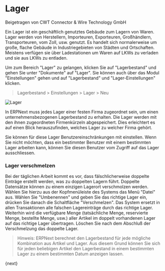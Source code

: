 # Lager
<span class="text-muted contributed-by">Beigetragen von CWT Connector & Wire Technology GmbH</span>

Ein Lager ist ein geschäftlich genutztes Gebäude zum Lagern von Waren. Lager werden von Herstellern, Importeuren, Exporteuren, Großhändlern, Transporteuren, vom Zoll, usw. genutzt. Es handelt sich normalerweise um große, flache Gebäude in Industriegebieten von Städten und Ortschaften. Meistens verfügen sie über Ladestationen um Waren auf LKWs zu verladen und sie aus LKWs zu entladen.

Um zum Bereich "Lager" zu gelangen, klicken Sie auf "Lagerbestand" und gehen Sie unter "Dokumente" auf "Lager". Sie können auch über das Modul "Einstellungen" gehen und auf "Lagerbestand" und "Lager-Einstellungen" klicken.

> Lagerbestand > Einstellungen > Lager > Neu

<img class="screenshot" alt="Lager" src="/docs/assets/img/stock/warehouse.png">

In ERPNext muss jedes Lager einer festen Firma zugeordnet sein, um einen unternehmensbezogenen Lagerbestand zu erhalten. Die Lager werden mit den ihnen zugeordneten Firmenkürzeln abgespeichert. Dies erleichtert es auf einen Blick herauszufinden, welches Lager zu welcher Firma gehört.

Sie können für diese Lager Benutzereinschränkungen mit einstellen. Wenn Sie nicht möchten, dass ein bestimmter Benutzer mit einem bestimmten Lager arbeiten kann, können Sie diesen Benutzer vom Zugriff auf das Lager ausschliessen.

### Lager verschmelzen

Bei der täglichen Arbeit kommt es vor, dass fälschlicherweise doppelte Einträge erstellt werden, was zu doppelten Lagern führt. Doppelte Datensätze können zu einem einzigen Lagerort verschmolzen werden. Wählen Sie hierzu aus der Kopfmenüleiste des Systems das Menü "Datei" aus. Wählen Sie "Umbenennen" und geben Sie das richtige Lager ein, drücken Sie danach die Schaltfläche "Verschmelzen". Das System ersetzt in allen Transaktionen alle falschen Lagereinträge durch das richtige Lager. Weiterhin wird die verfügbare Menge (tatsächliche Menge, reservierte Menge, bestellte Menge, usw.) aller Artikel im doppelt vorhandenen Lager auf das richtige Lager übertragen. Löschen Sie nach dem Abschluß der Verschmelzung das doppelte Lager.

> Hinweis: ERPNext berechnet den Lagerbestand für jede mögliche Kombination aus Artikel und Lager. Aus diesem Grund können Sie sich für jeden beliebigen Artikel den Lagerbestand in einem bestimmten Lager zu einem bestimmten Datum anzeigen lassen.

{next}
